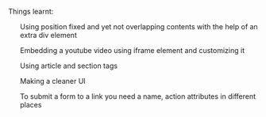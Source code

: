 Things learnt:
<ul>Using position fixed and yet not overlapping contents with the help of an extra div element</ul>
<ul>Embedding a youtube video using iframe element and customizing it</ul>
<ul>Using article and section tags</ul>
<ul>Making a cleaner UI</ul>
<ul>To submit a form to a link you need a name, action attributes in different places</ul>